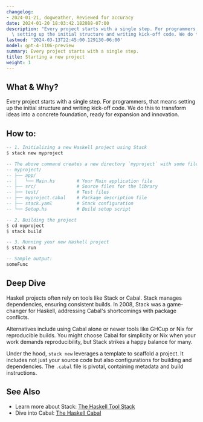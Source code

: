 ```yaml
---
changelog:
- 2024-01-21, dogweather, Reviewed for accuracy
date: 2024-01-20 18:03:42.182088-07:00
description: "Every project starts with a single step. For programmers, that means\
  \ setting up the initial structure and writing kick-off code. We do this to transform\u2026"
lastmod: '2024-03-13T22:45:00.129130-06:00'
model: gpt-4-1106-preview
summary: Every project starts with a single step.
title: Starting a new project
weight: 1
---
```


## What & Why?
Every project starts with a single step. For programmers, that means setting up the initial structure and writing kick-off code. We do this to transform ideas into a concrete foundation, ready for expansion and innovation.

## How to:
```Haskell
-- 1. Initializing a new Haskell project using Stack
$ stack new myproject

-- The above command creates a new directory `myproject` with some files:
-- myproject/
-- ├── app/
-- │   └── Main.hs        # Your Main application file
-- ├── src/               # Source files for the library
-- ├── test/              # Test files
-- ├── myproject.cabal    # Package description file
-- ├── stack.yaml         # Stack configuration
-- └── Setup.hs           # Build setup script

-- 2. Building the project
$ cd myproject
$ stack build

-- 3. Running your new Haskell project
$ stack run

-- Sample output:
someFunc
```

## Deep Dive
Haskell projects often rely on tools like Stack or Cabal. Stack manages dependencies, ensuring consistent builds. In 2008, Stack was a game-changer for Haskell, addressing Cabal's shortcomings with package conflicts. 

Alternatives include using Cabal alone or newer tools like GHCup or Nix for reproducible builds. You might choose Cabal for simplicity or Nix when your work demands reproducibility, but Stack strikes a happy balance for many.

Under the hood, `stack new` leverages a template to scaffold a project. It includes not just your source code but also configurations for building and dependencies. The `.cabal` file is pivotal, containing metadata and build instructions.

## See Also
- Learn more about Stack: [The Haskell Tool Stack](https://docs.haskellstack.org/en/stable/README/)
- Dive into Cabal: [The Haskell Cabal](https://www.haskell.org/cabal/users-guide/)
